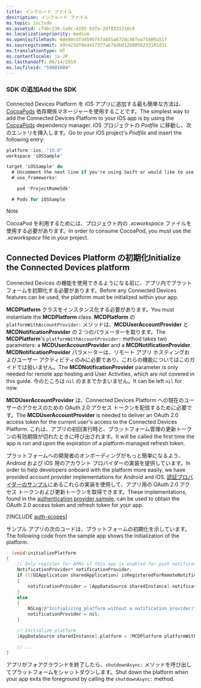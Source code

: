 ```yaml
---
title: インクルード ファイル
description: インクルード ファイル
ms.topic: include
ms.assetid: cf4bc236-1a9c-4192-b3fe-2d78331316c0
ms.localizationpriority: medium
ms.openlocfilehash: 6de00cdfd4595f67a655a672dc46fea75806a51f
ms.sourcegitcommit: e95423df0e4427377ab74dbd12b0056233181d32
ms.translationtype: HT
ms.contentlocale: ja-JP
ms.lasthandoff: 06/14/2019
ms.locfileid: "59801604"
---
```

### <a name="add-the-sdk"></a><span data-ttu-id="01909-103">SDK の追加</span><span class="sxs-lookup"><span data-stu-id="01909-103">Add the SDK</span></span>

<span data-ttu-id="01909-104">Connected Devices Platform を iOS アプリに追加する最も簡単な方法は、[CocoaPods](https://cocoapods.org/) 依存関係マネージャーを使用することです。</span><span class="sxs-lookup"><span data-stu-id="01909-104">The simplest way to add the Connected Devices Platform to your iOS app is by using the [CocoaPods](https://cocoapods.org/) dependency manager.</span></span> <span data-ttu-id="01909-105">iOS プロジェクトの *Podfile* に移動し、次のエントリを挿入します。</span><span class="sxs-lookup"><span data-stu-id="01909-105">Go to your iOS project's *Podfile* and insert the following entry:</span></span>

```ObjectiveC
platform :ios, "10.0"
workspace 'iOSSample'

target 'iOSSample' do
  # Uncomment the next line if you're using Swift or would like to use dynamic frameworks
  # use_frameworks!

    pod 'ProjectRomeSdk'

  # Pods for iOSSample
```

> [!NOTE]
> <span data-ttu-id="01909-106">CocoaPod を利用するためには、プロジェクト内の _.xcworkspace_ ファイルを使用する必要があります。</span><span class="sxs-lookup"><span data-stu-id="01909-106">In order to consume CocoaPod, you must use the _.xcworkspace_ file in your project.</span></span>

## <a name="initialize-the-connected-devices-platform"></a><span data-ttu-id="01909-107">Connected Devices Platform の初期化</span><span class="sxs-lookup"><span data-stu-id="01909-107">Initialize the Connected Devices platform</span></span>

<span data-ttu-id="01909-108">Connected Devices の機能を使用できるようになる前に、アプリ内でプラットフォームを初期化する必要があります。</span><span class="sxs-lookup"><span data-stu-id="01909-108">Before any Connected Devices features can be used, the platform must be initialized within your app.</span></span> 

<span data-ttu-id="01909-109">**MCDPlatform** クラスをインスタンス化する必要があります。</span><span class="sxs-lookup"><span data-stu-id="01909-109">You must instantiate the **MCDPlatform** class.</span></span> <span data-ttu-id="01909-110">**MCDPlatform** の `platformWithAccountProvider:` メソッドは、**MCDUserAccountProvider** と **MCDNotificationProvider** の 2 つのパラメーターを取ります。</span><span class="sxs-lookup"><span data-stu-id="01909-110">The **MCDPlatform**'s `platformWithAccountProvider:` method takes two parameters: a **MCDUserAccountProvider** and a **MCDNotificationProvider**.</span></span> <span data-ttu-id="01909-111">**MCDNotificationProvider** パラメーターは、リモート アプリ ホスティングおよびユーザー アクティビティのみに必要であり、これらの機能についてはこのガイドでは扱いません。</span><span class="sxs-lookup"><span data-stu-id="01909-111">The **MCDNotificationProvider** parameter is only needed for remote app hosting and User Activities, which are not covered in this guide.</span></span> <span data-ttu-id="01909-112">今のところは `nil` のままでかまいません。</span><span class="sxs-lookup"><span data-stu-id="01909-112">It can be left `nil` for now.</span></span>

<span data-ttu-id="01909-113">**MCDUserAccountProvider** は、Connected Devices Platform への現在のユーザーのアクセスのための OAuth 2.0 アクセス トークンを配信するために必要です。</span><span class="sxs-lookup"><span data-stu-id="01909-113">The **MCDUserAccountProvider** is needed to deliver an OAuth 2.0 access token for the current user's access to the Connected Devices Platform.</span></span> <span data-ttu-id="01909-114">これは、アプリの初回実行時と、プラットフォーム管理の更新トークンの有効期限が切れたときに呼び出されます。</span><span class="sxs-lookup"><span data-stu-id="01909-114">It will be called the first time the app is run and upon the expiration of a platform-managed refresh token.</span></span> 

<span data-ttu-id="01909-115">プラットフォームへの開発者のオンボーディングがもっと簡単になるよう、Android および iOS 用のアカウント プロバイダーの実装を提供しています。</span><span class="sxs-lookup"><span data-stu-id="01909-115">In order to help developers onboard with the platform more easily, we have provided account provider implementations for Android and iOS.</span></span> <span data-ttu-id="01909-116">[認証プロバイダーのサンプル](https://github.com/Microsoft/project-rome/tree/master/iOS/samples/account-provider-sample)にあるこれらの実装を使用して、アプリ用の OAuth 2.0 アクセス トークンおよび更新トークンを取得できます。</span><span class="sxs-lookup"><span data-stu-id="01909-116">These implementations, found in the [authentication provider sample](https://github.com/Microsoft/project-rome/tree/master/iOS/samples/account-provider-sample), can be used to obtain the OAuth 2.0 access token and refresh token for your app.</span></span>

[!INCLUDE [auth-scopes](../auth-scopes.md)]

<span data-ttu-id="01909-117">サンプル アプリの次のコードは、プラットフォームの初期化を示しています。</span><span class="sxs-lookup"><span data-stu-id="01909-117">The following code from the sample app shows the initialization of the platform.</span></span>

```ObjectiveC
- (void)initializePlatform
{
    // Only register for APNs if this app is enabled for push notifications
    NotificationProvider* notificationProvider;
    if ([[UIApplication sharedApplication] isRegisteredForRemoteNotifications])
    {
        notificationProvider = [AppDataSource sharedInstance].notificationProvider;
    }
    else
    {
        NSLog(@"Initializing platform without a notification provider!");
        notificationProvider = nil;
    }

    // Initialize platform
    [AppDataSource sharedInstance].platform = [MCDPlatform platformWithAccountProvider:[AppDataSource sharedInstance].accountProvider notificationProvider:notificationProvider];

    // ...
}
```

<span data-ttu-id="01909-118">アプリがフォアグラウンドを終了したら、`shutdownAsync:` メソッドを呼び出してプラットフォームをシャットダウンします。</span><span class="sxs-lookup"><span data-stu-id="01909-118">Shut down the platform when your app exits the foreground by calling the `shutdownAsync:` method.</span></span>
